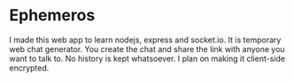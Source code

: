 # Ephemeros

I made this web app to learn nodejs, express and socket.io. It is temporary web chat generator. You create the chat and share the link with anyone you want to talk to. No history is kept whatsoever. I plan on making it client-side encrypted.